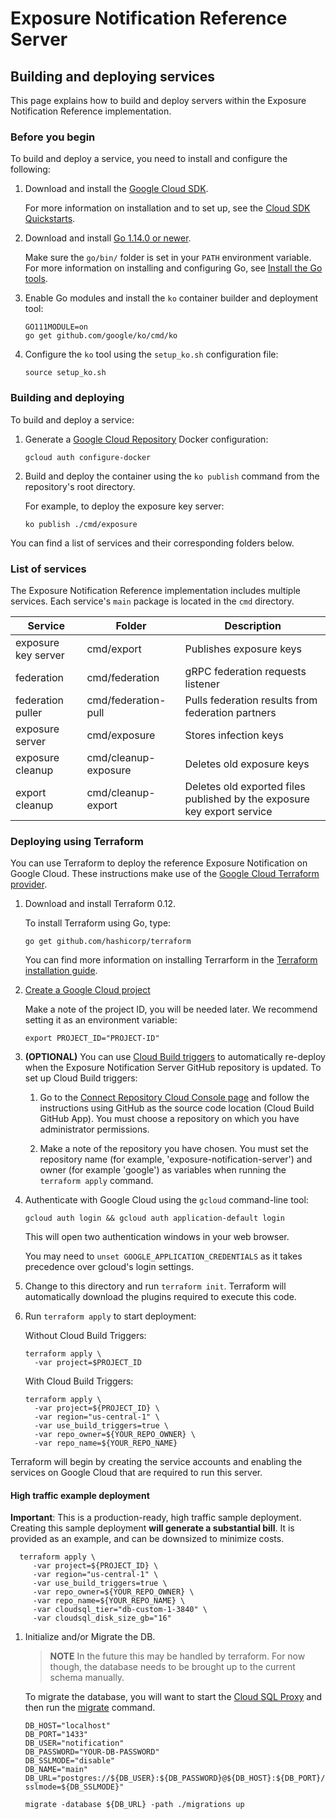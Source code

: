 # Exposure Notification Reference Server

## Building and deploying services

This page explains how to build and deploy servers within the Exposure
Notification Reference implementation.

### Before you begin

To build and deploy a service, you need to install and configure the following:

1. Download and install the [Google Cloud SDK](https://cloud.google.com/sdk/install).

    For more information on installation and to set up, see the
    [Cloud SDK Quickstarts](https://cloud.google.com/sdk/docs/quickstarts).

1. Download and install [Go 1.14.0 or newer](https://golang.org/dl/).

    Make sure the `go/bin/` folder is set in your `PATH` environment variable.
    For more information on installing and configuring Go, see
    [Install the Go tools](https://golang.org/doc/install#install).

1. Enable Go modules and install the `ko` container builder and deployment tool:

    ```console
    GO111MODULE=on
    go get github.com/google/ko/cmd/ko
    ```

1. Configure the `ko` tool using the `setup_ko.sh` configuration file:

    ```console
    source setup_ko.sh
    ```

### Building and deploying

To build and deploy a service:

1. Generate a [Google Cloud Repository](https://cloud.google.com/container-registry)
   Docker configuration:

    ```console
    gcloud auth configure-docker
    ```

1. Build and deploy the container using the `ko publish` command from the repository's
   root directory.

    For example, to deploy the exposure key server:

    ```console
    ko publish ./cmd/exposure
    ```

You can find a list of services and their corresponding folders below.

### List of services

The Exposure Notification Reference implementation includes multiple services.
Each service's `main` package is located in the `cmd` directory.

| Service | Folder                | Description |
|---------|-----------------------|-------------|
| exposure key server  | cmd/export | Publishes exposure keys |
| federation | cmd/federation | gRPC federation requests listener |
| federation puller | cmd/federation-pull | Pulls federation results from federation partners |
| exposure server | cmd/exposure |  Stores infection keys |
| exposure cleanup | cmd/cleanup-exposure | Deletes old exposure keys |
| export cleanup | cmd/cleanup-export | Deletes old exported files published by the exposure key export service |

### Deploying using Terraform

You can use Terraform to deploy the reference Exposure Notification on Google
Cloud. These instructions make use of the
[Google Cloud Terraform provider](https://github.com/terraform-providers/terraform-provider-google).

1. Download and install Terraform 0.12.

   To install Terraform using Go, type:

   ```console
   go get github.com/hashicorp/terraform
   ```

   You can find more information on installing Terrarform in the
   [Terraform installation guide](https://www.terraform.io/downloads.html).

1. [Create a Google Cloud project](https://cloud.google.com/resource-manager/docs/creating-managing-projects#creating_a_project)

    Make a note of the project ID, you will be needed later. We recommend
    setting it as an environment variable:

    ```console
    export PROJECT_ID="PROJECT-ID"
    ```

1. **(OPTIONAL)** You can use [Cloud Build triggers](https://cloud.google.com/cloud-build/docs/automating-builds/create-github-app-triggers)
   to automatically re-deploy when the Exposure Notification Server GitHub
   repository is updated. To set up Cloud Build triggers:

   1. Go to the
   [Connect Repository Cloud Console page](https://console.cloud.google.com/cloud-build/triggers/connect)
   and follow the instructions using GitHub as the source code location
   (Cloud Build GitHub App). You must choose a repository on which you have
   administrator permissions.

   1. Make a note of the repository you have chosen. You must set the
   repository name (for example, 'exposure-notification-server') and owner
   (for example 'google') as variables when running the `terraform apply`
   command.

1. Authenticate with Google Cloud using the `gcloud` command-line tool:

   ```console
   gcloud auth login && gcloud auth application-default login
   ```

   This will open two authentication windows in your web browser.

   You may need to `unset GOOGLE_APPLICATION_CREDENTIALS` as it takes precedence
   over gcloud's login settings.

1. Change to this directory and run `terraform init`.  Terraform will
   automatically download the plugins required to execute this code.

1. Run `terraform apply` to start deployment:

   Without Cloud Build Triggers:

   ```console
   terraform apply \
     -var project=$PROJECT_ID
   ```

   With Cloud Build Triggers:

   ```console
   terraform apply \
     -var project=${PROJECT_ID} \
     -var region="us-central-1" \
     -var use_build_triggers=true \
     -var repo_owner=${YOUR_REPO_OWNER} \
     -var repo_name=${YOUR_REPO_NAME}
   ```

Terraform will begin by creating the service accounts and enabling the services
on Google Cloud that are required to run this server.

#### High traffic example deployment

**Important**: This is a production-ready, high traffic sample deployment.
Creating this sample deployment **will generate a substantial bill**. It is
provided as an example, and can be downsized to minimize costs.

```console
  terraform apply \
     -var project=${PROJECT_ID} \
     -var region="us-central-1" \
     -var use_build_triggers=true \
     -var repo_owner=${YOUR_REPO_OWNER} \
     -var repo_name=${YOUR_REPO_NAME} \
     -var cloudsql_tier="db-custom-1-3840" \
     -var cloudsql_disk_size_gb="16"
 ```

1. Initialize and/or Migrate the DB.

    > **NOTE** In the future this may be handled by terraform. For now though, the database needs
    > to be brought up to the current schema manually.

    To migrate the database, you will want to start the
    [Cloud SQL Proxy](https://cloud.google.com/sql/docs/postgres/quickstart-proxy-test#install-proxy)
    and then run the [migrate](https://github.com/golang-migrate/migrate)
    command.

    ```console
    DB_HOST="localhost"
    DB_PORT="1433"
    DB_USER="notification"
    DB_PASSWORD="YOUR-DB-PASSWORD"
    DB_SSLMODE="disable"
    DB_NAME="main"
    DB_URL="postgres://${DB_USER}:${DB_PASSWORD}@${DB_HOST}:${DB_PORT}/${DB_NAME}?sslmode=${DB_SSLMODE}"

    migrate -database ${DB_URL} -path ./migrations up
    ```
